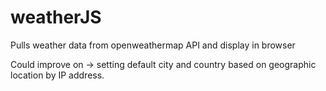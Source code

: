 # weatherJS
Pulls weather data from openweathermap API and display in browser

Could improve on -> setting default city and country based on geographic location by IP address.

